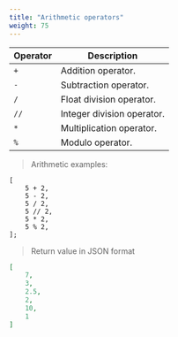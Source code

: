 ```yaml
---
title: "Arithmetic operators"
weight: 75
---
```


Operator | Description
-------- | -----------
`+` | Addition operator.
`-` | Subtraction operator.
`/` | Float division operator.
`//` | Integer division operator.
`*` | Multiplication operator.
`%` | Modulo operator.

> Arithmetic examples:

```thingsdb,json_response
[
    5 + 2,
    5 - 2,
    5 / 2,
    5 // 2,
    5 * 2,
    5 % 2,
];
```

> Return value in JSON format

```json
[
    7,
    3,
    2.5,
    2,
    10,
    1
]
```